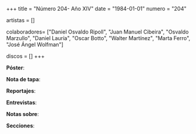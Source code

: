 +++
title = "Número 204- Año XIV"
date = "1984-01-01"
numero = "204"

artistas = []

colaboradores= ["Daniel Osvaldo Ripoll", "Juan Manuel Cibeira", "Osvaldo Marzullo", "Daniel Lauría", "Oscar Botto", "Walter Martínez", "Marta Ferro", "José Ángel Wolfman"]

discos = []
+++

**Póster**: 

**Nota de tapa**: 

**Reportajes**: 

**Entrevistas**: 

**Notas sobre**:

**Secciones**:
